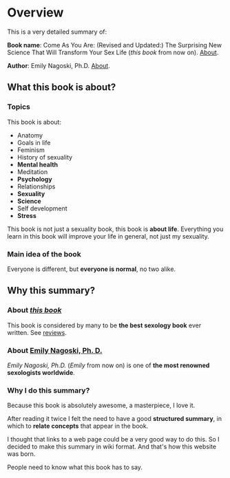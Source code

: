 # Overview

This is a very detailed summary of:

**Book name**: Come As You Are: (Revised and Updated:) The Surprising New Science That Will Transform Your Sex Life (_this book_ from now on). [About](#about-this-book). 

**Author**: Emily Nagoski, Ph.D. [About](#about-emily-nagoski-ph-d). 
## What this book is about?

### Topics

This book is about:

- Anatomy
- Goals in life
- Feminism
- History of sexuality 
- **Mental health**
- Meditation
- **Psychology**
- Relationships
- **Sexuality**
- **Science**
- Self development
- **Stress** 

This book is not just a sexuality book, this book is **about life**. Everything you learn in this book will improve your life in general, not just my sexuality.

### Main idea of the book

Everyone is different, but **everyone is normal**, no two alike.

## Why this summary?

### About [_this book_](https://www.amazon.com/Come-You-Are-Surprising-Transform-ebook/dp/B08BZWXK9J/ref=sr_1_1?keywords=come+as+you+are+by+emily+nagoski%2C+ph.d&s=digital-text)

This book is considered by many to be **the best sexology book** ever written. See [reviews](https://www.amazon.com/Come-You-Are-Surprising-Transform-ebook/dp/B08BZWXK9J/ref=sr_1_1?keywords=come+as+you+are+by+emily+nagoski%2C+ph.d&s=digital-text).

### About [Emily Nagoski, Ph. D.](https://www.emilynagoski.com/the-facts)

_Emily Nagoski, Ph.D._ (_Emily_ from now on) is one of **the most renowned sexologists worldwide**.  

### Why I do this summary? 

Because this book is absolutely awesome, a masterpiece, I love it. 

After reading it twice I felt the need to have a good **structured summary**, in which to **relate concepts** that appear in the book. 

I thought that links to a web page could be a very good way to do this. So I decided to make this summary in wiki format. And that's how this website was born.   

People need to know what this book has to say. 
